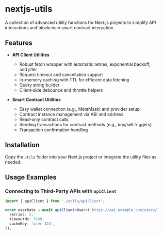 # nextjs-utils

A collection of advanced utility functions for Next.js projects to simplify API interactions and blockchain smart contract integration.

## Features

- **API Client Utilities**
  - Robust fetch wrapper with automatic retries, exponential backoff, and jitter
  - Request timeout and cancellation support
  - In-memory caching with TTL for efficient data fetching
  - Query string builder
  - Client-side debounce and throttle helpers

- **Smart Contract Utilities**
  - Easy wallet connection (e.g., MetaMask) and provider setup
  - Contract instance management via ABI and address
  - Read-only contract calls
  - Sending transactions for contract methods (e.g., buy/sell triggers)
  - Transaction confirmation handling

## Installation

Copy the `utils` folder into your Next.js project or integrate the utility files as needed.

## Usage Examples

### Connecting to Third-Party APIs with `apiClient`

```ts
import { apiClient } from './utils/apiClient';

const userData = await apiClient<User>('https://api.example.com/users/123', {
  retries: 3,
  timeoutMs: 7000,
  cacheKey: 'user-123',
});
